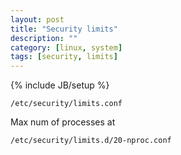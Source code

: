 ```yaml
---
layout: post
title: "Security limits"
description: ""
category: [linux, system]
tags: [security, limits]
---
```

{% include JB/setup %}


    /etc/security/limits.conf

Max num of processes at

    /etc/security/limits.d/20-nproc.conf
